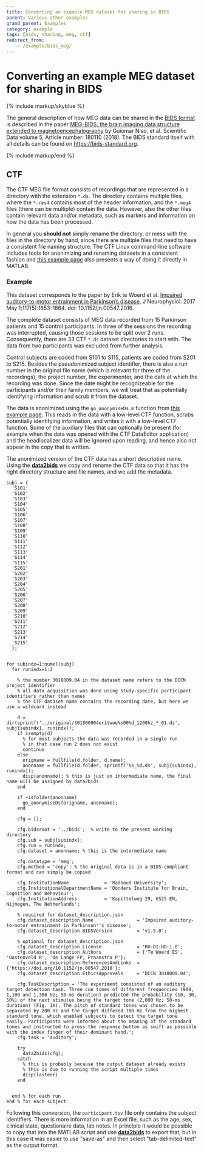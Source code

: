 ```yaml
---
title: Converting an example MEG dataset for sharing in BIDS
parent: Various other examples
grand_parent: Examples
category: example
tags: [bids, sharing, meg, ctf]
redirect_from:
    - /example/bids_meg/
---
```


# Converting an example MEG dataset for sharing in BIDS

{% include markup/skyblue %}

The general description of how MEG data can be shared in the [BIDS format](https://bids.neuroimaging.io) is described in the paper [MEG-BIDS, the brain imaging data structure extended to magnetoencephalography](https://doi.org/10.1038/sdata.2018.110) by Guiomar Niso, et al. Scientific Data volume 5, Article number: 180110 (2018). The BIDS standard itself with all details can be found on <https://bids-standard.org>.
 
{% include markup/end %}

## CTF

The CTF MEG file format consists of recordings that are represented in a directory with the extension `*.ds`. The directory contains multiple files, where the `*.res4` contains most of the header information, and the `*.meg4` files (there can be multiple) contain the data. However, also the other files contain relevant data and/or metadata, such as markers and information on how the data has been processed.  

In general you **should not** simply rename the directory, or mess with the files in the directory by hand, since there are multiple files that need to have a consistent file naming structure. The CTF Linux command-line software includes tools for anonimizing and renaming datasets in a consistent fashion and [this example page](/faq/how_can_i_anonymize_a_ctf_dataset) also presents a way of doing it directly in MATLAB.

### Example

This dataset corresponds to the paper by Erik te Woerd et al. [Impaired auditory-to-motor entrainment in Parkinson’s disease](https://doi.org/10.1152/jn.00547.2016). J Neurophysiol. 2017 May 1;117(5):1853-1864. doi: 10.1152/jn.00547.2016.

The complete dataset consists of MEG data recorded from 15 Parkinson patients and 15 control participants. In three of the sessions the recording was interrupted, causing those sessions to be split over 2 runs. Consequently, there are 33 CTF `*.ds` dataset directories to start with. The data from two participants was excluded from further analysis.

Control subjects are coded from S101 to S115, patients are coded from S201 to S215. Besides the pseudonimized subject identifier, there is also a run number in the original file name (which is relevant for three of the recordings), the project number, the experimenter, and the date at which the recording was done. Since the date might be recognizeable for the participants and/or their family members, we will treat that as potentially identifying information and scrub it from the dataset.

The data is anonimized using the `go_anonymiseDs.m` function from [this example page](/faq/how_can_i_anonymize_a_ctf_dataset/#using-matlab). This reads in the data with a low-level CTF function, scrubs potentially identifying  information, and writes it with a low-level CTF function. Some of the auxiliary files that can optionally be present (for example when the data was opened with the CTF DataEditor application) and the headlocalizer data will be ignored upon reading, and hence also not appear in the copy that is written.

The anonimized version of the CTF data has a short descriptive name. Using the **[data2bids](/reference/data2bids)** we copy and rename the CTF data so that it has the right directory structure and file names, and we add the metadata.


```
subj = {
  'S101'
  'S102'
  'S103'
  'S104'
  'S105'
  'S106'
  'S107'
  'S108'
  'S109'
  'S110'
  'S111'
  'S112'
  'S113'
  'S114'
  'S115'
  'S201'
  'S202'
  'S203'
  'S204'
  'S205'
  'S206'
  'S207'
  'S208'
  'S209'
  'S210'
  'S211'
  'S212'
  'S213'
  'S214'
  'S215'
  };


for subindx=1:numel(subj)
  for runindx=1:2
    
    % the number 3018009.04 in the dataset name refers to the DCCN project identifier
    % all data acquisition was done using study-specific participant identifiers rather than names  
    % the CTF dataset name contains the recording date, but here we use a wildcard instead  

    d = dir(sprintf('../original/301800904eritwoe%s00%d_1200hz_*_01.ds', subj{subindx}, runindx));
    if isempty(d)
      % for most subjects the data was recorded in a single run
      % in that case run 2 does not exist
      continue
    else
      origname = fullfile(d.folder, d.name);
      anonname = fullfile(d.folder, sprintf('%s_%d.ds', subj{subindx}, runindx));
      disp(anonname); % this is just an intermediate name, the final name will be assigned by data2bids
    end
    
    if ~isfolder(anonname)
      go_anonymiseDs(origname, anonname);
    end
    
    cfg = [];
    
    cfg.bidsroot = '../bids';  % write to the present working directory
    cfg.sub = subj{subindx};
    cfg.run = runindx;
    cfg.dataset = anonname; % this is the intermediate name
    
    cfg.datatype = 'meg';
    cfg.method = 'copy'; % the original data is in a BIDS-compliant format and can simply be copied
    
    cfg.InstitutionName             = 'Radboud University';
    cfg.InstitutionalDepartmentName = 'Donders Institute for Brain, Cognition and Behaviour';
    cfg.InstitutionAddress          = 'Kapittelweg 29, 6525 EN, Nijmegen, The Netherlands';
    
    % required for dataset_description.json
    cfg.dataset_description.Name                = 'Impaired auditory-to-motor entrainment in Parkinson''s disease';
    cfg.dataset_description.BIDSVersion         = 'v1.5.0';
    
    % optional for dataset_description.json
    cfg.dataset_description.License             = 'RU-DI-HD-1.0';
    cfg.dataset_description.Authors             = {'Te Woerd ES', 'Oostenveld R', 'de Lange FP, Praamstra P'};
    cfg.dataset_description.ReferencesAndLinks  = {'https://doi.org/10.1152/jn.00547.2016'};
    cfg.dataset_description.EthicsApprovals     = 'DCCN 3018009.04';
    
    cfg.TaskDescription = 'The experiment consisted of an auditory target detection task. Three cue tones of different frequencies (900, 1,100 and 1,300 Hz; 50-ms duration) predicted the probability (10, 30, 50%) of the next stimulus being the target tone (2,000 Hz; 50-ms duration) (Fig. 1A). The pitch of standard tones was chosen to be separated by 200 Hz and the target differed 700 Hz from the highest standard tone, which enabled subjects to detect the target tone easily. Participants were informed about the meaning of the standard tones and instructed to press the response button as swift as possible with the index finger of their dominant hand.';
    cfg.task = 'auditory';
    
    try
      data2bids(cfg);
    catch
      % this is probably because the output dataset already exists
      % this is due to running the script multiple times
      disp(lasterr)
    end
    
    
  end % for each run
end % for each subject
```

Following this conversion, the `participant.tsv` file only contains the subject identifiers. There is more information in an Excel file, such as the age, sex, clinical state, questionaire data, lab notes. In principle it would be possible to copy that into the MATLAB script and use **[data2bids](/reference/data2bids)** to export that, but in this case it was easier to use "save-as" and then select "tab-delimited-text" as the output format.
